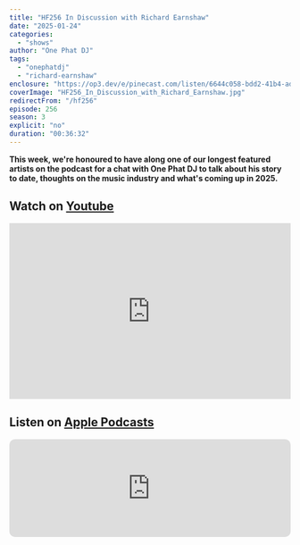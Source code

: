 ```yaml
---
title: "HF256 In Discussion with Richard Earnshaw"
date: "2025-01-24"
categories:
  - "shows"
author: "One Phat DJ"
tags:
  - "onephatdj"
  - "richard-earnshaw"
enclosure: "https://op3.dev/e/pinecast.com/listen/6644c058-bdd2-41b4-ad7d-f91b284448b5.mp3?source=rss&ext=asset.mp3 35199064 audio/mpeg"
coverImage: "HF256_In_Discussion_with_Richard_Earnshaw.jpg"
redirectFrom: "/hf256"
episode: 256
season: 3
explicit: "no"
duration: "00:36:32"
---
```

**This week, we're honoured to have along one of our longest featured artists on the podcast for a chat with One Phat DJ to talk about his story to date, thoughts on the music industry and what's coming up in 2025.**

## Watch on [Youtube](https://www.youtube.com/watch?v=nXzsmqxOUEw)

<iframe width="100%" height="315" style="max-width: 560px; aspect-ratio: 16/9;" src="https://www.youtube.com/embed/nXzsmqxOUEw?si=VuQlR8a4guAjx04O" title="YouTube video player" frameborder="0" allow="accelerometer; autoplay; clipboard-write; encrypted-media; gyroscope; picture-in-picture; web-share" referrerpolicy="strict-origin-when-cross-origin" allowfullscreen></iframe>

## Listen on [Apple Podcasts](https://podcasts.apple.com/gb/podcast/hf256-in-discussion-with-richard-earnshaw/id355833875?i=1000685255334)

<iframe allow="autoplay *; encrypted-media *; fullscreen *; clipboard-write" frameborder="0" height="175" style="width:100%;max-width:660px;overflow:hidden;border-radius:10px;" sandbox="allow-forms allow-popups allow-same-origin allow-scripts allow-storage-access-by-user-activation allow-top-navigation-by-user-activation" src="https://embed.podcasts.apple.com/gb/podcast/hf256-in-discussion-with-richard-earnshaw/id355833875?i=1000685255334"></iframe>

